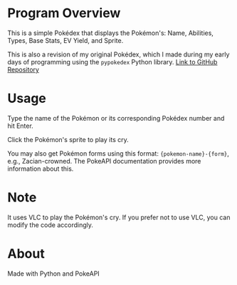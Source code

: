 # Program Overview
This is a simple Pokédex that displays the Pokémon's: Name, Abilities, Types, Base Stats, EV Yield, and Sprite.

This is also a revision of my original Pokédex, which I made during my early days of programming using the `pypokedex` Python library. [Link to GitHub Repository](https://github.com/iscyprit/Pokedex-pypokedex-tkinter-)

# Usage
Type the name of the Pokémon or its corresponding Pokédex number and hit Enter.

Click the Pokémon's sprite to play its cry.

You may also get Pokémon forms using this format: `{pokemon-name}-{form}`, e.g., Zacian-crowned. The PokeAPI documentation provides more information about this.

# Note
It uses VLC to play the Pokémon's cry. If you prefer not to use VLC, you can modify the code accordingly.

# About
Made with Python and PokeAPI
